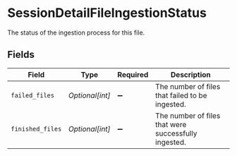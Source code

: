 # SessionDetailFileIngestionStatus

The status of the ingestion process for this file.


## Fields

| Field                                                | Type                                                 | Required                                             | Description                                          |
| ---------------------------------------------------- | ---------------------------------------------------- | ---------------------------------------------------- | ---------------------------------------------------- |
| `failed_files`                                       | *Optional[int]*                                      | :heavy_minus_sign:                                   | The number of files that failed to be ingested.      |
| `finished_files`                                     | *Optional[int]*                                      | :heavy_minus_sign:                                   | The number of files that were successfully ingested. |